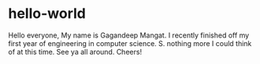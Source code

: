 # hello-world

Hello everyone, 
My name is Gagandeep Mangat. I recently finished off my first year of engineering in computer science. S. nothing more I could think of at this time. See ya all around. Cheers!
